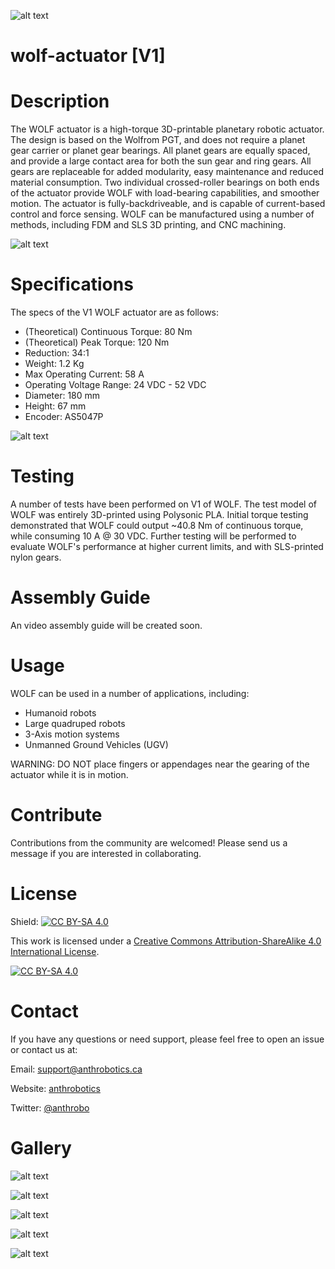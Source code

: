 ![alt text](https://github.com/Anthrobotics/.github/blob/main/profile/images/banner.jpg?raw=true)

# wolf-actuator [V1]
# Description
The WOLF actuator is a high-torque 3D-printable planetary robotic actuator. The design is based on the Wolfrom PGT, and does not require a planet gear carrier or planet gear bearings. All planet gears are equally spaced, and provide a large contact area for both the sun gear and ring gears. All gears are replaceable for added modularity, easy maintenance and reduced material consumption. Two individual crossed-roller bearings on both ends of the actuator provide WOLF with load-bearing capabilities, and smoother motion. The actuator is fully-backdriveable, and is capable of current-based control and force sensing. WOLF can be manufactured using a number of methods, including FDM and SLS 3D printing, and CNC machining.

![alt text](https://github.com/Anthrobotics/.github/blob/main/profile/images/wolf-actuator-angle-view-bw.png?raw=true)

# Specifications
The specs of the V1 WOLF actuator are as follows:
- (Theoretical) Continuous Torque: 80 Nm
- (Theoretical) Peak Torque: 120 Nm
- Reduction: 34:1
- Weight: 1.2 Kg
- Max Operating Current: 58 A
- Operating Voltage Range: 24 VDC - 52 VDC
- Diameter: 180 mm
- Height: 67 mm
- Encoder: AS5047P

![alt text](https://github.com/Anthrobotics/.github/blob/main/profile/images/wolf-actuator-section-view.png?raw=true)

# Testing
A number of tests have been performed on V1 of WOLF. The test model of WOLF was entirely 3D-printed using Polysonic PLA. Initial torque testing demonstrated that WOLF could output ~40.8 Nm of continuous torque, while consuming 10 A @ 30 VDC. Further testing will be performed to evaluate WOLF's performance at higher current limits, and with SLS-printed nylon gears.

# Assembly Guide
An video assembly guide will be created soon.

# Usage
WOLF can be used in a number of applications, including:
- Humanoid robots
- Large quadruped robots
- 3-Axis motion systems
- Unmanned Ground Vehicles (UGV)

WARNING: DO NOT place fingers or appendages near the gearing of the actuator while it is in motion. 

# Contribute

Contributions from the community are welcomed! Please send us a message if you are interested in collaborating.

# License

Shield: [![CC BY-SA 4.0][cc-by-sa-shield]][cc-by-sa]

This work is licensed under a
[Creative Commons Attribution-ShareAlike 4.0 International License][cc-by-sa].

[![CC BY-SA 4.0][cc-by-sa-image]][cc-by-sa]

[cc-by-sa]: http://creativecommons.org/licenses/by-sa/4.0/
[cc-by-sa-image]: https://licensebuttons.net/l/by-sa/4.0/88x31.png
[cc-by-sa-shield]: https://img.shields.io/badge/License-CC%20BY--SA%204.0-lightgrey.svg

# Contact

If you have any questions or need support, please feel free to open an issue or contact us at:

Email: support@anthrobotics.ca

Website: [anthrobotics](https://anthrobotics.ca/)

Twitter: [@anthrobo](https://x.com/Anthrobo)

# Gallery

![alt text](https://github.com/Anthrobotics/.github/blob/main/profile/images/wolf-actuator-front-view-render.png?raw=true)

![alt text](https://github.com/Anthrobotics/.github/blob/main/profile/images/wolf-actuator-front-view-bw.png?raw=true)

![alt text](https://github.com/Anthrobotics/.github/blob/main/profile/images/wolf-actuator-back-view-bw.png?raw=true)

![alt text](https://github.com/Anthrobotics/.github/blob/main/profile/images/wolf-actuator-side-view-bw.png?raw=true)

![alt text](https://github.com/Anthrobotics/.github/blob/main/profile/images/wolf-actuator-bottom-view-bw.png?raw=true)
